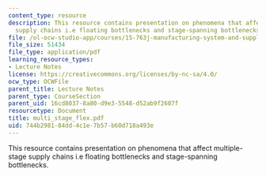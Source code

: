 ```yaml
---
content_type: resource
description: This resource contains presentation on phenomena that affect multiple-stage
  supply chains i.e floating bottlenecks and stage-spanning bottlenecks.
file: /ol-ocw-studio-app/courses/15-763j-manufacturing-system-and-supply-chain-design-spring-2005/744b298184dd4c1e7b57b60d718a493e_multi_stage_flex.pdf
file_size: 51434
file_type: application/pdf
learning_resource_types:
- Lecture Notes
license: https://creativecommons.org/licenses/by-nc-sa/4.0/
ocw_type: OCWFile
parent_title: Lecture Notes
parent_type: CourseSection
parent_uid: 16cd8037-8a80-d9e3-5548-d52ab9f2607f
resourcetype: Document
title: multi_stage_flex.pdf
uid: 744b2981-84dd-4c1e-7b57-b60d718a493e
---
```

This resource contains presentation on phenomena that affect multiple-stage supply chains i.e floating bottlenecks and stage-spanning bottlenecks.